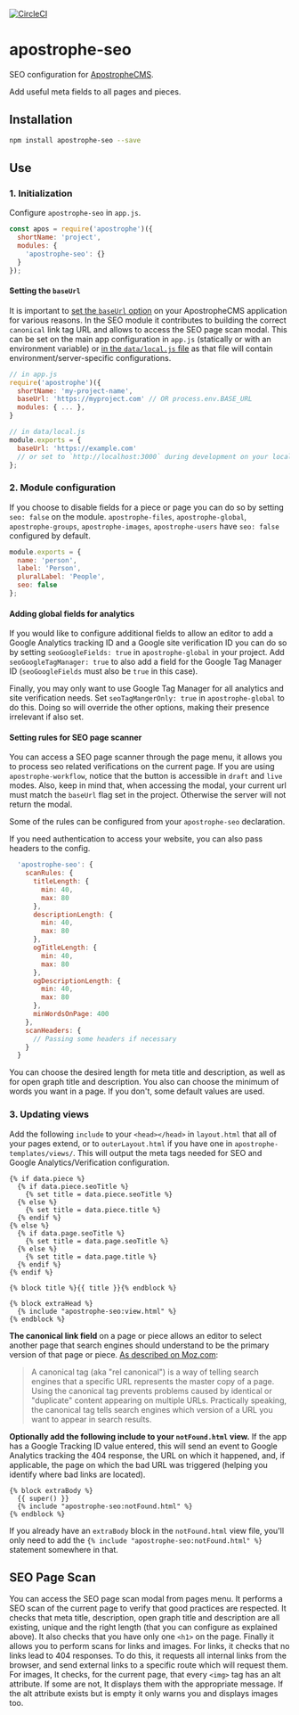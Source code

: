 [![CircleCI](https://circleci.com/gh/apostrophecms/apostrophe-seo/tree/master.svg?style=svg)](https://circleci.com/gh/apostrophecms/apostrophe-seo/tree/master)

# apostrophe-seo

SEO configuration for [ApostropheCMS](https://apostrophecms.com/).

Add useful meta fields to all pages and pieces.

## Installation

```bash
npm install apostrophe-seo --save
```

## Use

### 1. Initialization
Configure `apostrophe-seo` in `app.js`.

```js
const apos = require('apostrophe')({
  shortName: 'project',
  modules: {
    'apostrophe-seo': {}
  }
});
```

#### Setting the `baseUrl`

It is important to [set the `baseUrl` option](https://docs.apostrophecms.org/reference/core-server.html#baseurl) on your ApostropheCMS application for various reasons. In the SEO module it contributes to building the correct `canonical` link tag URL and allows to access the SEO page scan modal. This can be set on the main app configuration in `app.js` (statically or with an environment variable) or [in the `data/local.js` file](https://docs.apostrophecms.org/core-concepts/global-settings/settings.html#changing-the-value-for-a-specific-server-only) as that file will contain environment/server-specific configurations.

```javascript
// in app.js
require('apostrophe')({
  shortName: 'my-project-name',
  baseUrl: 'https://myproject.com' // OR process.env.BASE_URL
  modules: { ... },
}
```

```javascript
// in data/local.js
module.exports = {
  baseUrl: 'https://example.com'
  // or set to `http://localhost:3000` during development on your local machine.
};
```

### 2. Module configuration
If you choose to disable fields for a piece or page you can do so by setting `seo: false` on the module. `apostrophe-files`, `apostrophe-global`, `apostrophe-groups`, `apostrophe-images`, `apostrophe-users` have `seo: false` configured by default.

```js
module.exports = {
  name: 'person',
  label: 'Person',
  pluralLabel: 'People',
  seo: false
};
```

#### Adding global fields for analytics

If you would like to configure additional fields to allow an editor to add a Google Analytics tracking ID and a Google site verification ID you can do so by setting `seoGoogleFields: true` in `apostrophe-global` in your project. Add `seoGoogleTagManager: true` to also add a field for the Google Tag Manager ID (`seoGoogleFields` must also be `true` in this case).

Finally, you may only want to use Google Tag Manager for all analytics and site verification needs. Set `seoTagMangerOnly: true` in `apostrophe-global` to do this. Doing so will override the other options, making their presence irrelevant if also set.

#### Setting rules for SEO page scanner
You can access a SEO page scanner through the page menu, it allows you to process seo related verifications on the current page.
If you are using `apostrophe-workflow`, notice that the button is accessible in `draft` and `live` modes.
Also, keep in mind that, when accessing the modal, your current url must match the `baseUrl` flag set in the project. Otherwise the server will not return the modal.

Some of the rules can be configured from your `apostrophe-seo` declaration.

If you need authentication to access your website, you can also pass headers to the config.

```js
  'apostrophe-seo': {
    scanRules: {
      titleLength: {
        min: 40,
        max: 80
      },
      descriptionLength: {
        min: 40,
        max: 80
      },
      ogTitleLength: {
        min: 40,
        max: 80
      },
      ogDescriptionLength: {
        min: 40,
        max: 80
      },
      minWordsOnPage: 400
    },
    scanHeaders: {
      // Passing some headers if necessary
    }
  }
```

You can choose the desired length for meta title and description, as well as for open graph title and description. You also can choose the minimum of words you want in a page.
If you don't, some default values are used.

### 3. Updating views

Add the following `include` to your `<head></head>` in `layout.html` that all of your pages extend, or to `outerLayout.html` if you have one in `apostrophe-templates/views/`. This will output the meta tags needed for SEO and Google Analytics/Verification configuration.

```nunjucks
{% if data.piece %}
  {% if data.piece.seoTitle %}
    {% set title = data.piece.seoTitle %}
  {% else %}
    {% set title = data.piece.title %}
  {% endif %}
{% else %}
  {% if data.page.seoTitle %}
    {% set title = data.page.seoTitle %}
  {% else %}
    {% set title = data.page.title %}
  {% endif %}
{% endif %}

{% block title %}{{ title }}{% endblock %}

{% block extraHead %}
  {% include "apostrophe-seo:view.html" %}
{% endblock %}
```

**The canonical link field** on a page or piece allows an editor to select another page that search engines should understand to be the primary version of that page or piece. [As described on Moz.com](https://moz.com/learn/seo/canonicalization):

> A canonical tag (aka "rel canonical") is a way of telling search engines that a specific URL represents the master copy of a page. Using the canonical tag prevents problems caused by identical or "duplicate" content appearing on multiple URLs. Practically speaking, the canonical tag tells search engines which version of a URL you want to appear in search results.

**Optionally add the following include to your `notFound.html` view.** If the app has a Google Tracking ID value entered, this will send an event to Google Analytics tracking the 404 response, the URL on which it happened, and, if applicable, the page on which the bad URL was triggered (helping you identify where bad links are located).

```nunjucks
{% block extraBody %}
  {{ super() }}
  {% include "apostrophe-seo:notFound.html" %}
{% endblock %}
```

If you already have an `extraBody` block in the `notFound.html` view file, you'll only need to add the `{% include "apostrophe-seo:notFound.html" %}` statement somewhere in that.


## SEO Page Scan

You can access the SEO page scan modal from pages menu. It performs a SEO scan of the current page to verify that good practices are respected.
It checks that meta title, description, open graph title and description are all existing, unique and the right length (that you can configure as explained above).
It also checks that you have only one `<h1>` on the page.
Finally it allows you to perform scans for links and images.
For links, it checks that no links lead to 404 responses. To do this, it requests all internal links from the browser, and send external links to a specific route which will request them.
For images, It checks, for the current page, that every `<img>` tag has an alt attribute. If some are not, It displays them with the appropriate message.
If the alt attribute exists but is empty it only warns you and displays images too.
